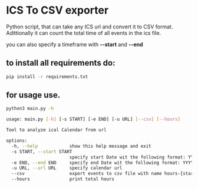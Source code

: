 # ICS To CSV exporter

Python script, that can take any ICS url and convert it to CSV format. Adittionally it can count the total time of all events in the ics file.

you can also specify a timeframe with **--start** and **--end**

## to install all requirements do:

```bash
pip install -r requirements.txt
```

## for usage use.

```bash
python3 main.py -h
```

```bash
usage: main.py [-h] [-s START] [-e END] [-u URL] [--csv] [--hours]

Tool to analyze ical Calendar from url

options:
  -h, --help            show this help message and exit
  -s START, --start START
                        specify start Date wit the following format: YYYY.MM.DD
  -e END, --end END     specify end Date wit the following format: YYYY.MM.DD
  -u URL, --url URL     specify calendar url
  --csv                 export events to csv file with name hours-{start date}-{end date}.csv
  --hours               print total hours
```